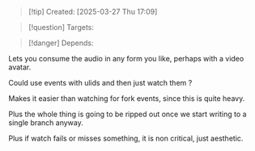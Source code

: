 
>[!tip] Created: [2025-03-27 Thu 17:09]

>[!question] Targets: 

>[!danger] Depends: 

Lets you consume the audio in any form you like, perhaps with a video avatar.

Could use events with ulids and then just watch them ?

Makes it easier than watching for fork events, since this is quite heavy.

Plus the whole thing is going to be ripped out once we start writing to a single branch anyway.

Plus if watch fails or misses something, it is non critical, just aesthetic.
